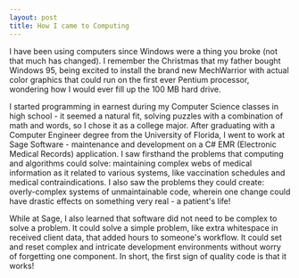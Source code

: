 ```yaml
---
layout: post
title: How I came to Computing
---
```


I have been using computers since Windows were a thing you broke (not that much has changed). I remember the Christmas that my father bought Windows 95, being excited to install the brand new MechWarrior with actual color graphics that could run on the first ever Pentium processor, wondering how I would ever fill up the 100 MB hard drive.

I started programming in earnest during my Computer Science classes in high school - it seemed a natural fit, solving puzzles with a combination of math and words, so I chose it as a college major. After graduating with a Computer Engineer degree from the University of Florida, I went to work at Sage Software - maintenance and development on a C# EMR (Electronic Medical Records) application. I saw firsthand the problems that computing and algorithms could solve: maintaining complex webs of medical information as it related to various systems, like vaccination schedules and medical contraindications. I also saw the problems they could create: overly-complex systems of unmaintainable code, wherein one change could have drastic effects on something very real - a patient's life! 

While at Sage, I also learned that software did not need to be complex to solve a problem. It could solve a simple problem, like extra whitespace in received client data, that added hours to someone's workflow. It could set and reset complex and intricate development environments without worry of forgetting one component. In short, the first sign of quality code is that it works!

